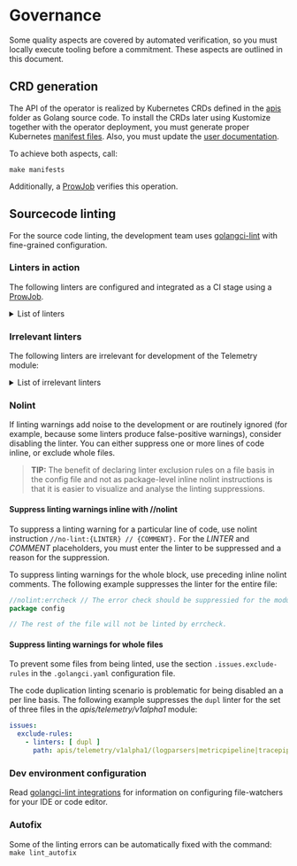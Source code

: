# Governance

Some quality aspects are covered by automated verification, so you must locally execute tooling before a commitment. These aspects are outlined in this document.

## CRD generation

The API of the operator is realized by Kubernetes CRDs defined in the [apis](/apis/) folder as Golang source code. To install the CRDs later using Kustomize together with the operator deployment, you must generate proper Kubernetes [manifest files](/config/crd/bases/). Also, you must update the [user documentation](../user/resources/). 

To achieve both aspects, call:
```shell
make manifests
```

Additionally, a [ProwJob](https://github.com/kyma-project/test-infra/blob/main/prow/jobs/telemetry-manager/telemetry-manager-generic.yaml#L6) verifies this operation.

## Sourcecode linting

For the source code linting, the development team uses [golangci-lint](https://golangci-lint.run) with fine-grained configuration.

### Linters in action

The following linters are configured and integrated as a CI stage using a [ProwJob](https://github.com/kyma-project/test-infra/blob/main/prow/jobs/kyma/components/kyma-components-static-checks.yaml#L6).

<details>
<summary>List of linters</summary>
<br>

| Linter | Description | [Suppress](#nolint) |
| --- | --- | --- |
| [`asasalint`](https://github.com/alingse/asasalint) [⛭](https://golangci-lint.run/usage/linters/#asasalint)                                                       | check for pass []any as any in variadic func                     | inline //nolint |
| [`asciicheck`](https://github.com/tdakkota/asciicheck)                                                                                                            | checks for non-ASCII identifiers                                 | inline //nolint |
| [`bodyclose`](https://github.com/timakin/bodyclose)                                                                                                               | checks whether HTTP response body is closed successfully         | inline //nolint |
| [`dogsled`](https://github.com/alexkohler/dogsled) [⛭](https://golangci-lint.run/usage/linters/#dogsled)                                                          | checks assignments with too many blank identifiers               | inline //nolint |
| [`dupl`](https://github.com/mibk/dupl) [⛭](https://golangci-lint.run/usage/linters/#dupl)                                                                         | checks for code clone detection                                  |                                    |
| [`dupword`](https://github.com/Abirdcfly/dupword) [⛭](https://golangci-lint.run/usage/linters/#dupword)                                                           | checks for duplicate words in the source code                    | inline //nolint |
| [`errcheck`](https://github.com/kisielk/errcheck) [⛭](https://golangci-lint.run/usage/linters/#errcheck)                                                          | checks for unhandled errors                                      | inline //nolint |
| [`errchkjson`](https://github.com/breml/errchkjson) [⛭](https://golangci-lint.run/usage/linters/#errchkjson)                                                      | checks types passed to the json encoding functions               | inline //nolint |
| `exportloopref`                                                                                                                                                   | finds exporting pointers for loop variables                      | inline //nolint |
| [`gci`](https://github.com/daixiang0/gci) [⛭](https://golangci-lint.run/usage/linters/#gci)                                                                       | checks import order and ensures it is always deterministic       | inline //nolint |
| [`ginkgolinter`](https://github.com/nunnatsa/ginkgolinter) [⛭](https://golangci-lint.run/usage/linters/#ginkgolinter)                                             | enforces standards of using Ginkgo and Gomega                    | inline //nolint |
| [`gocheckcompilerdirectives`](https://github.com/leighmcculloch/gocheckcompilerdirectives)                                                                        | checks go compiler directive comments                            | inline //nolint |
| `gochecknoinits`                                                                                                                                                  | checks that no init functions are present                        | inline //nolint |
| [`gofmt`](https://pkg.go.dev/cmd/gofmt) [⛭](https://golangci-lint.run/usage/linters/#gofmt)                                                                       | checks whether code was [gofmt](https://pkg.go.dev/cmd/gofmt) ed |                                    |
| [`goimports`](https://pkg.go.dev/golang.org/x/tools/cmd/goimports) [⛭](https://golangci-lint.run/usage/linters/#goimports)                                        | check import statements formatting                               | inline //nolint |
| [`gosec`](https://github.com/securego/gosec) [⛭](https://golangci-lint.run/usage/linters/#gosec)                                                                  | inspects source code for security problems                       | inline //nolint |
| [`govet`](https://pkg.go.dev/cmd/vet) [⛭](https://golangci-lint.run/usage/linters/#govet)                                                                         | examines Go source code and reports suspicious constructs        | inline //nolint |
| [`ineffassign`](https://github.com/gordonklaus/ineffassign)                                                                                                       | detects when assignments to existing variables are not used      | inline //nolint |
| [`loggercheck`](https://github.com/timonwong/loggercheck) [⛭](https://golangci-lint.run/usage/linters/#loggercheck)                                               | checks key-value pairs for common logger libraries               | inline //nolint |
| [`misspell`](https://github.com/client9/misspell) [⛭](https://golangci-lint.run/usage/linters/#misspell)                                                          | finds commonly misspelled English words in comments              | inline //nolint |
| [`nolintlint`](https://github.com/golangci/golangci-lint/blob/master/pkg/golinters/nolintlint/README.md) [⛭](https://golangci-lint.run/usage/linters/#nolintlint) | reports ill-formed or insufficient nolint directives             | inline //nolint |
| [`revive`](https://github.com/mgechev/revive) [⛭](https://golangci-lint.run/usage/linters/#revive)                                                                | comprehensive golint replacement                                 | inline //nolint |
| [`staticcheck`](https://staticcheck.io/docs/checks/) [⛭](https://golangci-lint.run/usage/linters/#staticcheck)                                                    | performs static code analysis                                    | inline //nolint |
| [`stylecheck`](https://github.com/dominikh/go-tools/tree/master/stylecheck) [⛭](https://golangci-lint.run/usage/linters/#stylecheck)                              | examines Go code-style conformance                               | inline //nolint |
| `typecheck`                                                                                                                                                       | parses and type-checks Go code                                   | inline //nolint |
| [`unparam`](https://github.com/mvdan/unparam) [⛭](https://golangci-lint.run/usage/linters/#unparam)                                                               | reports unused function parameters                               | inline //nolint |
| [`unused`](https://github.com/dominikh/go-tools/tree/master/unused)                                                                                               | checks for unused constants, variables, functions and types      | inline //nolint |

</details> 

### Irrelevant linters

The following linters are irrelevant for development of the Telemetry module:

<details>
<summary>List of irrelevant linters</summary>
<br>

| Linter             | Reason                                                               |
| ------------------ | -------------------------------------------------------------------- |
| `bidichk`          | superseded by `stylecheck`                                           |
| `deadcode`         | superseded by `unused`                                               |
| `execinquery`      | `database/sql` package is not used                                   |
| `exhaustivestruct` | superseded by `exhaustruct`                                          |
| `forcetypeassert`  | superseded by `errcheck`                                             |
| `golint`           | superseded by `revive`, `stylecheck`                                 |
| `ifshort`          | deprecated                                                           |
| `interfacer`       | deprecated                                                           |
| `maligned`         | superseded by `govet`                                                |
| `nosnakecase`      | superseded by `revive`                                               |
| `rowserrcheck`     | `database/sql` package is not used                                   |  
| `sqlclosecheck`    | `database/sql` package is not used                                   |  
| `scopelint`        | superseded by `exportloopref`                                        |
| `structcheck`      | superseded by `unused`                                               |
| `testableexamples` | Go Example functions are not used                                    |
| `varcheck`         | superseded by `unused`                                               |
| `wastedassign`     | superseded by `inefassign`                                           |

</details>


### Nolint

If linting warnings add noise to the development or are routinely ignored (for example, because some linters produce false-positive warnings), consider disabling the linter.
You can either suppress one or more lines of code inline, or exclude whole files.

> **TIP:** The benefit of declaring linter exclusion rules on a file basis in the config file and not as package-level inline nolint instructions is that it is easier to visualize and analyse the linting suppressions.

#### Suppress linting warnings inline with //nolint
To suppress a linting warning for a particular line of code, use nolint instruction `//no-lint:{LINTER} // {COMMENT}.` For the _LINTER_ and _COMMENT_ placeholders, you must enter the linter to be suppressed and a reason for the suppression.


To suppress linting warnings for the whole block, use preceding inline nolint comments. The following example suppresses the linter for the entire file:
```go
//nolint:errcheck // The error check should be suppressied for the module.
package config

// The rest of the file will not be linted by errcheck.
```

#### Suppress linting warnings for whole files
To prevent some files from being linted, use the section `.issues.exclude-rules` in the `.golangci.yaml` configuration file. 

The code duplication linting scenario is problematic for being disabled an a per line basis. The following example suppresses the `dupl` linter for the set of three files in the _apis/telemetry/v1alpha1_ module:

```yaml
issues:
  exclude-rules:
    - linters: [ dupl ]
      path: apis/telemetry/v1alpha1/(logparsers|metricpipeline|tracepipeline)_types_test.go
```


### Dev environment configuration
Read [golangci-lint integrations](https://golangci-lint.run/usage/integrations/) for information on configuring file-watchers for your IDE or code editor.

### Autofix
Some of the linting errors can be automatically fixed with the command:
`make lint_autofix`
